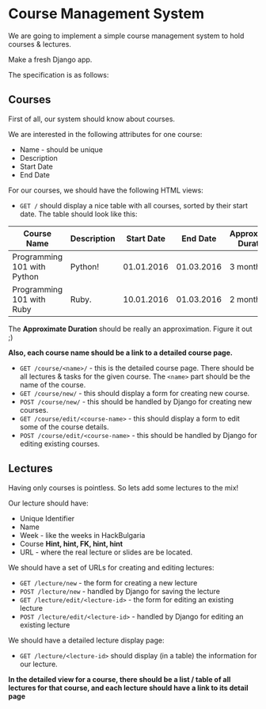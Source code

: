# Course Management System

We are going to implement a simple course management system to hold courses & lectures.

Make a fresh Django app.

The specification is as follows:

## Courses

First of all, our system should know about courses.

We are interested in the following attributes for one course:

* Name - should be unique
* Description
* Start Date
* End Date

For our courses, we should have the following HTML views:

* `GET /` should display a nice table with all courses, sorted by their start date. The table should look like this:

| Course Name                 | Description | Start Date | End Date   | Approximate Duration |
|-----------------------------|-------------|------------|------------|----------------------|
| Programming 101 with Python | Python!     | 01.01.2016 | 01.03.2016 | 3 months             |
| Programming 101 with Ruby   | Ruby.       | 10.01.2016 | 01.03.2016 | 2 months             |

The **Approximate Duration** should be really an approximation. Figure it out ;)

**Also, each course name should be a link to a detailed course page.**

* `GET /course/<name>/` - this is the detailed course page. There should be all lectures & tasks for the given course. The `<name>` part should  be the name of the course.
* `GET /course/new/` - this should display a form for creating new course.
* `POST /course/new/` - this should be handled by Django for creating new courses.
* `GET /course/edit/<course-name>` - this should display a form to edit some of the course details.
* `POST /course/edit/<course-name>` - this should be handled by Django for editing existing courses.

## Lectures

Having only courses is pointless. So lets add some lectures to the mix!

Our lecture should have:

* Unique Identifier
* Name
* Week - like the weeks in HackBulgaria
* Course **Hint, hint, FK, hint, hint**
* URL - where the real lecture or slides are be located.

We should have a set of URLs for creating and editing lectures:

* `GET /lecture/new` - the form for creating a new lecture
* `POST /lecture/new` - handled by Django for saving the lecture
* `GET /lecture/edit/<lecture-id>` - the form for editing an existing lecture
* `POST /lecture/edit/<lecture-id>` - handled by Django for editing an existing lecture

We should have a detailed lecture display page:

* `GET /lecture/<lecture-id>` should display (in a table) the information for our lecture.

**In the detailed view for a course, there should be a list / table of all lectures for that course, and each lecture should have a link to its detail page**

